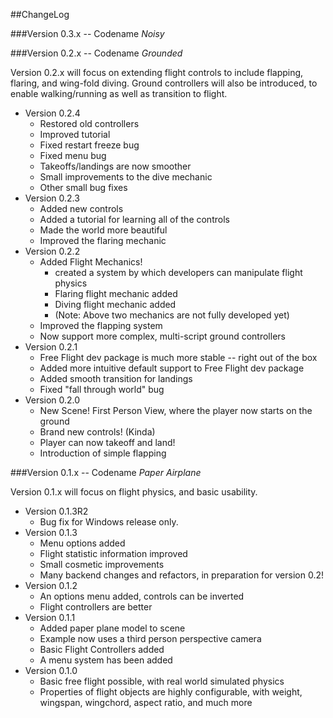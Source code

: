##ChangeLog

###Version 0.3.x -- Codename *Noisy*

###Version 0.2.x -- Codename *Grounded*

Version 0.2.x will focus on extending flight controls to include flapping, flaring, and wing-fold diving. Ground controllers will also be introduced, to enable walking/running as well as transition to flight.

* Version 0.2.4
	* Restored old controllers
	* Improved tutorial
	* Fixed restart freeze bug
	* Fixed menu bug
	* Takeoffs/landings are now smoother
	* Small improvements to the dive mechanic
	* Other small bug fixes
* Version 0.2.3
	* Added new controls
	* Added a tutorial for learning all of the controls
	* Made the world more beautiful
	* Improved the flaring mechanic 
* Version 0.2.2
	* Added Flight Mechanics!
		* created a system by which developers can manipulate flight physics
		* Flaring flight mechanic added
		* Diving flight mechanic added
		* (Note: Above two mechanics are not fully developed yet)
	* Improved the flapping system
	* Now support more complex, multi-script ground controllers
* Version 0.2.1
	* Free Flight dev package is much more stable -- right out of the box
	* Added more intuitive default support to Free Flight dev package
	* Added smooth transition for landings
	* Fixed "fall through world" bug
* Version 0.2.0
	* New Scene! First Person View, where the player now starts on the ground
	* Brand new controls! (Kinda)
	* Player can now takeoff and land!
	* Introduction of simple flapping

###Version 0.1.x -- Codename *Paper Airplane*

Version 0.1.x will focus on flight physics, and basic usability. 

* Version 0.1.3R2
	* Bug fix for Windows release only.
* Version 0.1.3
	* Menu options added
	* Flight statistic information improved
	* Small cosmetic improvements
	* Many backend changes and refactors, in preparation for version 0.2!
* Version 0.1.2
	* An options menu added, controls can be inverted
	* Flight controllers are better
* Version 0.1.1
	* Added paper plane model to scene
	* Example now uses a third person perspective camera
	* Basic Flight Controllers added
	* A menu system has been added
* Version 0.1.0
	* Basic free flight possible, with real world simulated physics
	* Properties of flight objects are highly configurable, with weight, wingspan, wingchord, aspect ratio, and much more



